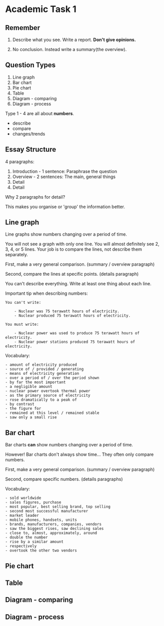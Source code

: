 # Academic Task 1

## Remember

1. Describe what you see. Write a report. **Don't give opinions.**

2. No conclusion. Instead write a summary(the overview).

## Question Types

1. Line graph
2. Bar chart
3. Pie chart
4. Table
5. Diagram - comparing
6. Diagram - process

Type 1 - 4 are all about **numbers**.

- describe
- compare
- changes/trends

## Essay Structure

4 paragraphs:

1. Introduction - 1 sentence: Paraphrase the question
2. Overview - 2 sentences: The main, general things
3. Detail
4. Detail

Why 2 paragraphs for detail?

This makes you organise or 'group' the information better.

## Line graph

Line graphs show numbers changing over a period of time.

You will not see a graph with only one line. You will almost definitely see 2, 3, 4, or 5 lines. Your job is to compare the lines, not describe them separately.

First, make a very general comparison. (summary / overview paragraph)

Second, compare the lines at specific points. (details paragraph)

You can't describe everything. Write at least one thing about each line.

Important tip when describing numbers:

    You can't write:

        - Nuclear was 75 terawatt hours of electricity.
        - Nuclear produced 75 terawatt hours of electricity.

    You must write:

        - Nuclear power was used to produce 75 terawatt hours of electricity.
        - Nuclear power stations produced 75 terawatt hours of electricity.

Vocabulary:

    - amount of electricity produced
    - source of / provided / generating
    - means of electricity generation
    - over a period of / over the period shown
    - by far the most important
    - a negligible amount
    - nuclear power overtook thermal power
    - as the primary source of electricity
    - rose dramatically to a peak of
    - by contrast
    - the figure for
    - remained at this level / remained stable
    - saw only a small rise

## Bar chart

Bar charts **can** show numbers changing over a period of time.

However! Bar charts don't always show time... They often only compare numbers.

First, make a very general comparison. (summary / overview paragraph)

Second, compare specific numbers. (details paragraphs)

Vocabulary:

    - sold worldwide
    - sales figures, purchase
    - most popular, best selling brand, top selling
    - second most successful manufacturer
    - market leader
    - mobile phones, handsets, units
    - brands, manufacturers, companies, vendors
    - saw the biggest rises, saw declining sales
    - close to, almost, approximately, around
    - double the number
    - rise by a similar amount
    - respectively
    - overtook the other two vendors

## Pie chart

## Table

## Diagram - comparing

## Diagram - process
